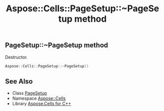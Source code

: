 ﻿---
title: Aspose::Cells::PageSetup::~PageSetup method
linktitle: ~PageSetup
second_title: Aspose.Cells for C++ API Reference
description: 'Aspose::Cells::PageSetup::~PageSetup method. Destructor in C++.'
type: docs
weight: 200
url: /cpp/aspose.cells/pagesetup/~pagesetup/
---
## PageSetup::~PageSetup method


Destructor.

```cpp
Aspose::Cells::PageSetup::~PageSetup()
```

## See Also

* Class [PageSetup](../)
* Namespace [Aspose::Cells](../../)
* Library [Aspose.Cells for C++](../../../)
